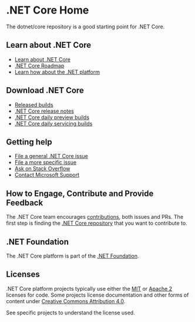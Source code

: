 ﻿# .NET Core Home

The dotnet/core repository is a good starting point for .NET Core.

## Learn about .NET Core

* [Learn about .NET Core](https://docs.microsoft.com/dotnet/core)
* [.NET Core Roadmap](https://github.com/dotnet/core/blob/master/roadmap.md)
* [Learn how about the .NET platform](https://docs.microsoft.com/dotnet/standard/)

## Download .NET Core

* [Released builds](https://github.com/dotnet/core/blob/master/release-notes/download-archive.md)
* [.NET Core release notes](https://github.com/dotnet/core/blob/master/release-notes/README.md)
* [.NET Core daily preview builds](daily-builds.md)
* [.NET Core daily servicing builds](daily-builds-servicing.md)

## Getting help

* [File a general .NET Core issue](https://github.com/dotnet/core/issues)
* [File a more specific issue](Documentation/core-repos.md)
* [Ask on Stack Overflow](https://stackoverflow.com/questions/ask)
* [Contact Microsoft Support](https://support.microsoft.com/contactus/)

## How to Engage, Contribute and Provide Feedback

The .NET Core team encourages [contributions](https://github.com/dotnet/coreclr/blob/master/Documentation/project-docs/contributing.md), both issues and PRs. The first step is finding the [.NET Core repository](Documentation/core-repos.md) that you want to contribute to.

## .NET Foundation

The .NET Core platform is part of the [.NET Foundation](http://www.dotnetfoundation.org).

## Licenses

.NET Core platform projects typically use either the [MIT](LICENSE.TXT) or
[Apache 2](http://www.apache.org/licenses/LICENSE-2.0) licenses for code.
Some projects license documentation and other forms of content under
[Creative Commons Attribution 4.0](http://creativecommons.org/licenses/by/4.0/).

See specific projects to understand the license used.
